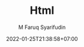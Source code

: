 ---
author: "M Faruq Syarifudin"
# draft: true
date: 2022-01-25T21:38:58+07:00
description: "Ini adalah deskripsi artikel"
title: "Html"
slug: html
featured_image: "dhcp.png"
tags:
    - 

categories:
    - FTP Server


# image: https://lorempixel.com/720/380
# thumbnail: https://lorempixel.com/320/160
---